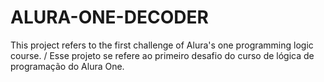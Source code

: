 # ALURA-ONE-DECODER
This project refers to the first challenge of Alura's one programming logic course. / Esse projeto se refere ao primeiro desafio do curso de lógica de programação do Alura One.
